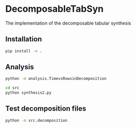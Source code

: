 # DecomposableTabSyn
The implementation of the decomposable tabular synthesis

## Installation
```bash
pip install -e .
```

## Analysis
```bash
python -m analysis.TimevsRowsinDecomposition
```

```bash
cd src
python synthesis2.py
```

## Test decomposition files
```bash
python -m src.decomposition
```